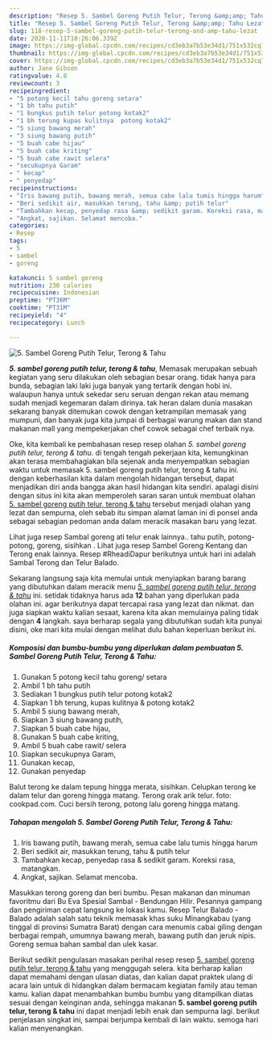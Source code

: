 ```yaml
---
description: "Resep 5. Sambel Goreng Putih Telur, Terong &amp;amp; Tahu Lezat"
title: "Resep 5. Sambel Goreng Putih Telur, Terong &amp;amp; Tahu Lezat"
slug: 118-resep-5-sambel-goreng-putih-telur-terong-and-amp-tahu-lezat
date: 2020-11-11T10:26:06.339Z
image: https://img-global.cpcdn.com/recipes/cd3eb3a7b53e34d1/751x532cq70/5-sambel-goreng-putih-telur-terong-tahu-foto-resep-utama.jpg
thumbnail: https://img-global.cpcdn.com/recipes/cd3eb3a7b53e34d1/751x532cq70/5-sambel-goreng-putih-telur-terong-tahu-foto-resep-utama.jpg
cover: https://img-global.cpcdn.com/recipes/cd3eb3a7b53e34d1/751x532cq70/5-sambel-goreng-putih-telur-terong-tahu-foto-resep-utama.jpg
author: Jane Gibson
ratingvalue: 4.8
reviewcount: 3
recipeingredient:
- "5 potong kecil tahu goreng setara"
- "1 bh tahu putih"
- "1 bungkus putih telur potong kotak2"
- "1 bh terung kupas kulitnya  potong kotak2"
- "5 siung bawang merah"
- "3 siung bawang putih"
- "5 buah cabe hijau"
- "5 buah cabe kriting"
- "5 buah cabe rawit selera"
- "secukupnya Garam"
- " kecap"
- " penyedap"
recipeinstructions:
- "Iris bawang putih, bawang merah, semua cabe lalu tumis hingga harum"
- "Beri sedikit air, masukkan terung, tahu &amp; putih telur"
- "Tambahkan kecap, penyedap rasa &amp; sedikit garam. Koreksi rasa, matangkan."
- "Angkat, sajikan. Selamat mencoba."
categories:
- Resep
tags:
- 5
- sambel
- goreng

katakunci: 5 sambel goreng 
nutrition: 230 calories
recipecuisine: Indonesian
preptime: "PT36M"
cooktime: "PT31M"
recipeyield: "4"
recipecategory: Lunch

---
```



![5. Sambel Goreng Putih Telur, Terong &amp; Tahu](https://img-global.cpcdn.com/recipes/cd3eb3a7b53e34d1/751x532cq70/5-sambel-goreng-putih-telur-terong-tahu-foto-resep-utama.jpg)

<b><i>5. sambel goreng putih telur, terong &amp; tahu</i></b>, Memasak merupakan sebuah kegiatan yang seru dilakukan oleh sebagian besar orang. tidak hanya para bunda, sebagian laki laki juga banyak yang tertarik dengan hobi ini. walaupun hanya untuk sekedar seru seruan dengan rekan atau memang sudah menjadi kegemaran dalam dirinya. tak heran dalam dunia masakan sekarang banyak ditemukan cowok dengan ketrampilan memasak yang mumpuni, dan banyak juga kita jumpai di berbagai warung makan dan stand makanan mall yang mempekerjakan chef cowok sebagai chef terbaik nya.

Oke, kita kembali ke pembahasan resep resep olahan <i>5. sambel goreng putih telur, terong &amp; tahu</i>. di tengah tengah pekerjaan kita, kemungkinan akan terasa membahagiakan bila sejenak anda menyempatkan sebagian waktu untuk memasak 5. sambel goreng putih telur, terong &amp; tahu ini. dengan keberhasilan kita dalam mengolah hidangan tersebut, dapat menjadikan diri anda bangga akan hasil hidangan kita sendiri. apalagi disini dengan situs ini kita akan memperoleh saran saran untuk membuat olahan <u>5. sambel goreng putih telur, terong &amp; tahu</u> tersebut menjadi olahan yang lezat dan sempurna, oleh sebab itu simpan alamat laman ini di ponsel anda sebagai sebagian pedoman anda dalam meracik masakan baru yang lezat.

Lihat juga resep Sambal goreng ati telur enak lainnya.. tahu putih, potong-potong, goreng, sisihkan . Lihat juga resep Sambel Goreng Kentang dan Terong enak lainnya. Resep #RheadiDapur berikutnya untuk hari ini adalah Sambal Terong dan Telur Balado.


Sekarang langsung saja kita memulai untuk menyiapkan barang barang yang dibutuhkan dalam meracik menu <u><i>5. sambel goreng putih telur, terong &amp; tahu</i></u> ini. setidak tidaknya harus ada <b>12</b> bahan yang diperlukan pada olahan ini. agar berikutnya dapat tercapai rasa yang lezat dan nikmat. dan juga siapkan waktu kalian sesaat, karena kita akan memulainya paling tidak dengan <b>4</b> langkah. saya berharap segala yang dibutuhkan sudah kita punyai disini, oke mari kita mulai dengan melihat dulu bahan keperluan berikut ini.

<!--inarticleads1-->

##### Komposisi dan bumbu-bumbu yang diperlukan dalam pembuatan 5. Sambel Goreng Putih Telur, Terong &amp; Tahu:

1. Gunakan 5 potong kecil tahu goreng/ setara
1. Ambil 1 bh tahu putih
1. Sediakan 1 bungkus putih telur potong kotak2
1. Siapkan 1 bh terung, kupas kulitnya &amp; potong kotak2
1. Ambil 5 siung bawang merah,
1. Siapkan 3 siung bawang putih,
1. Siapkan 5 buah cabe hijau,
1. Gunakan 5 buah cabe kriting,
1. Ambil 5 buah cabe rawit/ selera
1. Siapkan secukupnya Garam,
1. Gunakan  kecap,
1. Gunakan  penyedap


Balut terong ke dalam tepung hingga merata, sisihkan. Celupkan terong ke dalam telur dan goreng hingga matang. Terong orak arik telur. foto: cookpad.com. Cuci bersih terong, potong lalu goreng hingga matang. 

<!--inarticleads2-->

##### Tahapan mengolah 5. Sambel Goreng Putih Telur, Terong &amp; Tahu:

1. Iris bawang putih, bawang merah, semua cabe lalu tumis hingga harum
1. Beri sedikit air, masukkan terung, tahu &amp; putih telur
1. Tambahkan kecap, penyedap rasa &amp; sedikit garam. Koreksi rasa, matangkan.
1. Angkat, sajikan. Selamat mencoba.


Masukkan terong goreng dan beri bumbu. Pesan makanan dan minuman favoritmu dari Bu Eva Spesial Sambal - Bendungan Hilir. Pesannya gampang dan pengiriman cepat langsung ke lokasi kamu. Resep Telur Balado - Balado adalah salah satu teknik memasak khas suku Minangkabau (yang tinggal di provinsi Sumatra Barat) dengan cara menumis cabai giling dengan berbagai rempah, umumnya bawang merah, bawang putih dan jeruk nipis. Goreng semua bahan sambal dan ulek kasar. 

Berikut sedikit pengulasan masakan perihal resep resep <u>5. sambel goreng putih telur, terong &amp; tahu</u> yang menggugah selera. kita berharap kalian dapat memahami dengan ulasan diatas, dan kalian dapat praktek ulang di acara lain untuk di hidangkan dalam bermacam kegiatan family atau teman kamu. kalian dapat menambahkan bumbu bumbu yang ditampilkan diatas sesuai dengan keinginan anda, sehingga makanan <b>5. sambel goreng putih telur, terong &amp; tahu</b> ini dapat menjadi lebih enak dan sempurna lagi. berikut penjelasan singkat ini, sampai berjumpa kembali di lain waktu. semoga hari kalian menyenangkan.
